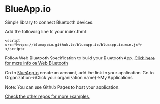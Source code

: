 # BlueApp.io
Simple library to connect Bluetooth devices.

Add the following line to your index.thml

```
<script src="https://blueappio.github.io/blueapp.io/blueapp.io.min.js"></script>
```
Follow Web Bluetooth Specification to build your Bluetooth App. [Click here for more info on Web Bluetooth](https://www.w3.org/community/web-bluetooth/)

Go to [BlueApp.io](https://www.blueapp.io) create an account, add the link to your application. 
Go to Organization->(Click your organization name)->My Applications

Note: You can use [Github Pages](https://pages.github.com/) to host your application.

[Check the other repos for more examples.](https://github.com/blueappio)
